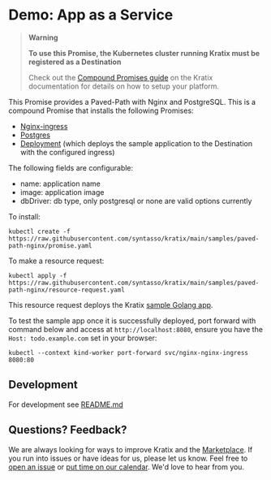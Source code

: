 # Demo: App as a Service

> **Warning**
>
> **To use this Promise, the Kubernetes cluster running Kratix must be registered
as a Destination**
>
> Check out the [Compound Promises
guide](https://kratix.io/docs/main/guides/compound-promises) on the Kratix
documentation for details on how to setup your platform.

This Promise provides a Paved-Path with Nginx and PostgreSQL. This is a compound Promise that installs the following Promises:

- [Nginx-ingress](https://github.com/syntasso/kratix-marketplace/tree/main/nginx-ingress)
- [Postgres](https://github.com/syntasso/kratix-marketplace/tree/main/postgresql)
- [Deployment](../deployment/) (which deploys the sample application to the Destination with the configured ingress)

The following fields are configurable:

- name: application name
- image: application image
- dbDriver: db type, only postgresql or none are valid options currently

To install:
```
kubectl create -f https://raw.githubusercontent.com/syntasso/kratix/main/samples/paved-path-nginx/promise.yaml
```

To make a resource request:
```
kubectl apply -f https://raw.githubusercontent.com/syntasso/kratix/main/samples/paved-path-nginx/resource-request.yaml
```

This resource request deploys the Kratix [sample Golang app](https://github.com/syntasso/sample-golang-app).

To test the sample app once it is successfully deployed, port forward with command
below and access at `http://localhost:8080`, ensure you have the
`Host: todo.example.com` set in your browser:
```
kubectl --context kind-worker port-forward svc/nginx-nginx-ingress 8080:80
```

## Development

For development see [README.md](./internal/README.md)

## Questions? Feedback?

We are always looking for ways to improve Kratix and the [Marketplace](kratix.io/marketplace). If you run into issues or have ideas for us, please let us know. Feel free to [open an issue](https://github.com/syntasso/kratix-marketplace/issues/new/choose) or [put time on our calendar](https://www.syntasso.io/contact-us). We'd love to hear from you.
